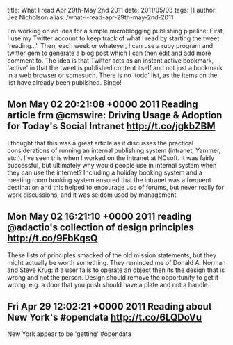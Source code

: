 title: What I read Apr 29th-May 2nd 2011
date: 2011/05/03
tags: []
author: Jez Nicholson
alias: /what-i-read-apr-29th-may-2nd-2011

I'm working on an idea for a simple microblogging publishing pipeline: First, I use my Twitter account to keep track of what I read by starting the tweet 'reading...'. Then, each week or whatever, I can use a ruby program and twitter gem to generate a blog post which I can then edit and add more comment to. The idea is that Twitter acts as an instant active bookmark, 'active' in that the tweet is published content itself and not just a bookmark in a web browser or somesuch. There is no 'todo' list, as the items on the list have already been published. Bingo!

<h2>Mon May 02 20:21:08 +0000 2011 Reading article frm @cmswire: Driving Usage &amp; Adoption for Today's Social Intranet <a href="http://t.co/jgkbZBM">http://t.co/jgkbZBM</a></h2>

I thought that this was a great article as it discusses the practical considerations of running an internal publishing system (intranet, Yammer, etc.). I've seen this when I worked on the intranet at NCsoft. It was fairly successful, but ultimately why would people use in internal system when they can use the internet? Including a holiday booking system and a meeting room booking system ensured that the intranet was a frequent destination and this helped to encourage use of forums, but never really for work discussions, and it was seldom used by management.

<h2>Mon May 02 16:21:10 +0000 2011 reading @adactio's collection of design principles <a href="http://t.co/9FbKqsQ">http://t.co/9FbKqsQ</a></h2>
These lists of principles smacked of the old mission statements, but they might actually be worth something. They reminded me of Donald A. Norman and Steve Krug: if a user fails to operate an object then its the design that is wrong and not the person. Design should remove the opportunity to get it wrong, e.g. a door that you push should have a plate and not a handle.

<h2>Fri Apr 29 12:02:21 +0000 2011 Reading about New York's #opendata <a href="http://t.co/6LQDoVu">http://t.co/6LQDoVu</a></h2>
New York appear to be 'getting' #opendata

